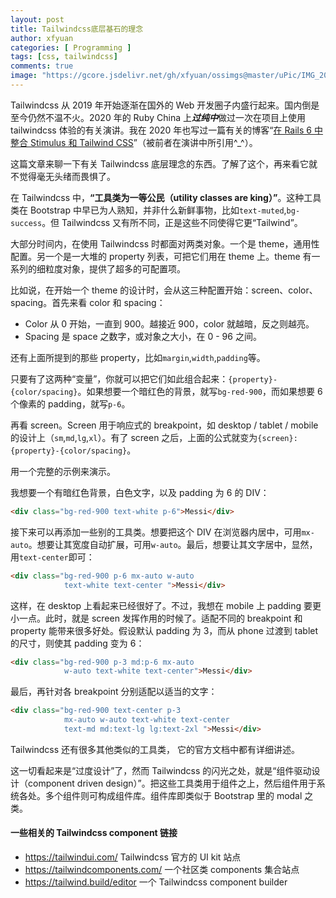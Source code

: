 ```yaml
---
layout: post
title: Tailwindcss底层基石的理念
author: xfyuan
categories: [ Programming ]
tags: [css, tailwindcss]
comments: true
image: "https://gcore.jsdelivr.net/gh/xfyuan/ossimgs@master/uPic/IMG_20210220_115551.jpg"
---
```


Tailwindcss 从 2019 年开始逐渐在国外的 Web 开发圈子内盛行起来。国内倒是至今仍然不温不火。2020 年的 Ruby China 上***过纯中***做过一次在项目上使用 tailwindcss 体验的有关演讲。我在 2020 年也写过一篇有关的博客“[在 Rails 6 中整合 Stimulus 和 Tailwind CSS](http://xfyuan.github.io/2020/07/integrate-stimulus-and-tailwindcss-with-rails6/)”（被前者在演讲中所引用^_^）。

这篇文章来聊一下有关 Tailwindcss 底层理念的东西。了解了这个，再来看它就不觉得毫无头绪而畏惧了。

在 Tailwindcss 中，**“工具类为一等公民（utility classes are king）”**。这种工具类在 Bootstrap 中早已为人熟知，并非什么新鲜事物，比如`text-muted`,`bg-success`。但 Tailwindcss 又有所不同，正是这些不同使得它更“Tailwind”。

大部分时间内，在使用 Tailwindcss 时都面对两类对象。一个是 theme，通用性配置。另一个是一大堆的 property 列表，可把它们用在 theme 上。theme 有一系列的细粒度对象，提供了超多的可配置项。

比如说，在开始一个 theme 的设计时，会从这三种配置开始：screen、color、spacing。首先来看 color 和 spacing：

- Color 从 0 开始，一直到 900。越接近 900，color 就越暗，反之则越亮。
- Spacing 是 space 之数字，或对象之大小，在 0 - 96 之间。

还有上面所提到的那些 property，比如`margin`,`width`,`padding`等。

只要有了这两种“变量”，你就可以把它们如此组合起来：`{property}-{color/spacing}`。如果想要一个暗红色的背景，就写`bg-red-900`，而如果想要 6 个像素的 padding，就写`p-6`。

再看 screen。Screen 用于响应式的 breakpoint，如 desktop / tablet / mobile 的设计上（`sm`,`md`,`lg`,`xl`）。有了 screen 之后，上面的公式就变为`{screen}:{property}-{color/spacing}`。

用一个完整的示例来演示。

我想要一个有暗红色背景，白色文字，以及 padding 为 6 的 DIV：

```html
<div class="bg-red-900 text-white p-6">Messi</div>
```

接下来可以再添加一些别的工具类。想要把这个 DIV 在浏览器内居中，可用`mx-auto`。想要让其宽度自动扩展，可用`w-auto`。最后，想要让其文字居中，显然，用`text-center`即可：

```html
<div class="bg-red-900 p-6 mx-auto w-auto 
            text-white text-center ">Messi</div>
```

这样，在 desktop 上看起来已经很好了。不过，我想在 mobile 上 padding 要更小一点。此时，就是 screen 发挥作用的时候了。适配不同的 breakpoint 和 property 能带来很多好处。假设默认 padding 为 3，而从 phone 过渡到 tablet 的尺寸，则使其 padding 变为 6：

```html
<div class="bg-red-900 p-3 md:p-6 mx-auto 
            w-auto text-white text-center">Messi</div>
```

最后，再针对各 breakpoint 分别适配以适当的文字：

```html
<div class="bg-red-900 text-center p-3 
            mx-auto w-auto text-white text-center 
            text-md md:text-lg lg:text-2xl ">Messi</div>
```

Tailwindcss 还有很多其他类似的工具类， 它的官方文档中都有详细讲述。

这一切看起来是“过度设计”了，然而 Tailwindcss 的闪光之处，就是“组件驱动设计（component driven design）”。把这些工具类用于组件之上，然后组件用于系统各处。多个组件则可构成组件库。组件库即类似于 Bootstrap 里的 modal 之类。

#### 一些相关的 Tailwindcss component 链接

- https://tailwindui.com/ Tailwindcss 官方的 UI kit 站点
- https://tailwindcomponents.com/ 一个社区类 components 集合站点
- https://tailwind.build/editor 一个 Tailwindcss component builder

